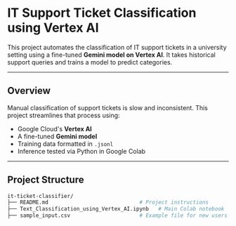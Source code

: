 #  IT Support Ticket Classification using Vertex AI

This project automates the classification of IT support tickets in a university setting using a fine-tuned **Gemini model on Vertex AI**. It takes historical support queries and trains a model to predict categories.

---

##  Overview

Manual classification of support tickets is slow and inconsistent. This project streamlines that process using:
- Google Cloud's **Vertex AI**
- A fine-tuned **Gemini model**
- Training data formatted in `.jsonl`
- Inference tested via Python in Google Colab

---



## Project Structure

```bash
it-ticket-classifier/
├── README.md                             # Project instructions
├── Text_Classification_using_Vertex_AI.ipynb   # Main Colab notebook
├── sample_input.csv                      # Example file for new users





